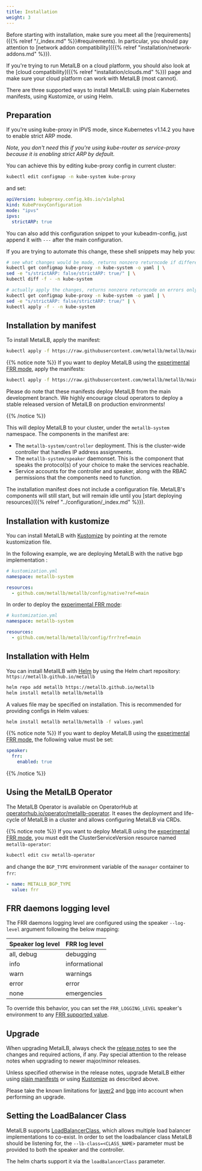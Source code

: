 ```yaml
---
title: Installation
weight: 3
---
```


Before starting with installation, make sure you meet all the
[requirements]({{% relref "/_index.md" %}}#requirements). In
particular, you should pay attention to [network addon
compatibility]({{% relref "installation/network-addons.md" %}}).

If you're trying to run MetalLB on a cloud platform, you should also
look at the [cloud compatibility]({{% relref "installation/clouds.md"
%}}) page and make sure your cloud platform can work with MetalLB
(most cannot).

There are three supported ways to install MetalLB: using plain Kubernetes
manifests, using Kustomize, or using Helm.

## Preparation

If you're using kube-proxy in IPVS mode, since Kubernetes v1.14.2 you have to enable strict ARP mode.

*Note, you don't need this if you're using kube-router as service-proxy because it is enabling strict ARP by default.*

You can achieve this by editing kube-proxy config in current cluster:

```bash
kubectl edit configmap -n kube-system kube-proxy
```

and set:

```yaml
apiVersion: kubeproxy.config.k8s.io/v1alpha1
kind: KubeProxyConfiguration
mode: "ipvs"
ipvs:
  strictARP: true
```

You can also add this configuration snippet to your kubeadm-config, just append it with `---` after the main configuration.

If you are trying to automate this change, these shell snippets may help you:

```bash
# see what changes would be made, returns nonzero returncode if different
kubectl get configmap kube-proxy -n kube-system -o yaml | \
sed -e "s/strictARP: false/strictARP: true/" | \
kubectl diff -f - -n kube-system

# actually apply the changes, returns nonzero returncode on errors only
kubectl get configmap kube-proxy -n kube-system -o yaml | \
sed -e "s/strictARP: false/strictARP: true/" | \
kubectl apply -f - -n kube-system
```

## Installation by manifest

To install MetalLB, apply the manifest:

```bash
kubectl apply -f https://raw.githubusercontent.com/metallb/metallb/main/config/manifests/metallb-native.yaml
```

{{% notice note %}}
If you want to deploy MetalLB using the [experimental FRR mode](https://metallb.universe.tf/configuration/#enabling-bfd-support-for-bgp-sessions), apply the manifests:

```bash
kubectl apply -f https://raw.githubusercontent.com/metallb/metallb/main/config/manifests/metallb-frr.yaml
```

Please do note that these manifests deploy MetalLB from the main development branch. We highly encourage cloud operators to deploy a stable released version of MetalLB on production environments!

{{% /notice %}}

This will deploy MetalLB to your cluster, under the `metallb-system`
namespace. The components in the manifest are:

- The `metallb-system/controller` deployment. This is the cluster-wide
  controller that handles IP address assignments.
- The `metallb-system/speaker` daemonset. This is the component that
  speaks the protocol(s) of your choice to make the services
  reachable.
- Service accounts for the controller and speaker, along with the
  RBAC permissions that the components need to function.

The installation manifest does not include a configuration
file. MetalLB's components will still start, but will remain idle
until you [start deploying resources]({{% relref "../configuration/_index.md" %}}).

## Installation with kustomize

You can install MetalLB with
[Kustomize](https://github.com/kubernetes-sigs/kustomize) by pointing
at the remote kustomization file.

In the following example, we are deploying MetalLB with the native bgp implementation :

```yaml
# kustomization.yml
namespace: metallb-system

resources:
  - github.com/metallb/metallb/config/native?ref=main
```

In order to deploy the [experimental FRR mode](https://metallb.universe.tf/configuration/#enabling-bfd-support-for-bgp-sessions):

```yaml
# kustomization.yml
namespace: metallb-system

resources:
  - github.com/metallb/metallb/config/frr?ref=main
```

## Installation with Helm

You can install MetallLB with [Helm](https://helm.sh/)
by using the Helm chart repository: `https://metallb.github.io/metallb`

```bash
helm repo add metallb https://metallb.github.io/metallb
helm install metallb metallb/metallb
```

A values file may be specified on installation. This is recommended for providing configs in Helm values:

```bash
helm install metallb metallb/metallb -f values.yaml
```

{{% notice note %}}
If you want to deploy MetalLB using the [experimental FRR mode](https://metallb.universe.tf/configuration/#enabling-bfd-support-for-bgp-sessions), the following value must be set:

```yaml
speaker:
  frr:
    enabled: true
```

{{% /notice %}}

## Using the MetalLB Operator

The MetalLB Operator is available on OperatorHub at [operatorhub.io/operator/metallb-operator](https://operatorhub.io/operator/metallb-operator). It eases the deployment and life-cycle of MetalLB in a cluster and allows configuring MetalLB via CRDs.

{{% notice note %}}
If you want to deploy MetalLB using the [experimental FRR mode](https://metallb.universe.tf/configuration/#enabling-bfd-support-for-bgp-sessions), you must edit the ClusterServiceVersion resource
named `metallb-operator`:

```bash
kubectl edit csv metallb-operator
```

and change the `BGP_TYPE` environment variable of the `manager` container to `frr`:

```yaml
- name: METALLB_BGP_TYPE
  value: frr
```

## FRR daemons logging level

The FRR daemons logging level are configured using the speaker `--log-level` argument following the below mapping:

Speaker log level | FRR log level
------------------|--------------
all, debug        | debugging
info              | informational
warn              | warnings
error             | error
none              | emergencies

To override this behavior, you can set the `FRR_LOGGING_LEVEL` speaker's environment to any [FRR supported value](https://docs.frrouting.org/en/latest/basic.html#clicmd-log-stdout-LEVEL).

## Upgrade

When upgrading MetalLB, always check the [release notes](https://metallb.universe.tf/release-notes/)
to see the changes and required actions, if any. Pay special attention to the release notes when
upgrading to newer major/minor releases.

Unless specified otherwise in the release notes, upgrade MetalLB either using
[plain manifests](#installation-by-manifest) or using [Kustomize](#installation-with-kustomize) as
described above.

Please take the known limitations for [layer2](https://metallb.universe.tf/concepts/layer2/#limitations)
and [bgp](https://metallb.universe.tf/concepts/bgp/#limitations) into account when performing an
upgrade.

## Setting the LoadBalancer Class

MetalLB supports [LoadBalancerClass](https://kubernetes.io/docs/concepts/services-networking/service/#load-balancer-class),
which allows multiple load balancer implementations to co-exist. In order to set the loadbalancer class MetalLB should be listening
for, the `--lb-class=<CLASS_NAME>` parameter must be provided to both the speaker and the controller.

The helm charts support it via the `loadBalancerClass` parameter.
